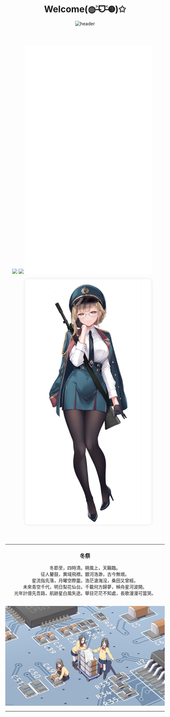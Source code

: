 <div align="center">
  <h1>Welcome(◍˃̶ᗜ˂̶◍)✩</h1>

  ![header](https://capsule-render.vercel.app/api?type=waving&color=f5a9b8&height=300&section=header&text=I%20mainly%20use%20Java,%20Python,%20React%20and%20C.&fontSize=36&fontColor=ffffff)
</div>

<!-- 使用 Flexbox 容器来并排显示左右内容 -->
<div style="display: flex; justify-content: center; align-items: flex-start; flex-wrap: wrap; width: 100%;">
  <!-- 左侧内容容器：GitHub Stats 和 Metrics -->
  <div style="flex: 1; min-width: 450px; max-width: 550px; padding-right: 20px;">
    <p align="center">
      <br/><br/>
      <img src='https://count.getloli.com/@van?name=van&theme=asoul&padding=7&offset=0&align=top&scale=1&pixelated=1&darkmode=0' width="400px">
      <img src="https://github-readme-stats.vercel.app/api?username=jackyrwj&show_icons=true&count_private=true&icon_color=fdd34f&title_color=f75e4f" width="400px"/>
      <img width="400px" src="./github-metrics.svg" />
    </p>
  </div>

  <!-- 右侧内容容器：看板娘图片 -->
  <div style="width: 400px; text-align: center; margin-left: 20px;">
    <img src='./images/current.png' width='100%' alt='看板娘' style='border-radius: 10px; box-shadow: 0 0 10px rgba(0,0,0,0.1); display: block; margin: 0 auto;'>
  </div>
</div>

<div style="clear: both;"></div> <!-- 清除浮动，确保后续内容从新行开始 -->

<br/><br/>

---

<div align="center">

  ### 冬祭

  冬節至，四時清。朔風上，天籟臨。<br>征人鼙鼓，異域飛襟。銀河浩渺，古今無垠。<br>星流指先落，月曜空際靈。浩茫滄海沒，桑田又曾經。<br>未來青空千代，明日梨花仙台。千載何方歸夢，棹舟星河波開。<br>光年計億先吾路，航跡星白風失途。舉目茫茫不知處，長歌漫漫可當哭。<br><br>
</div>

![pcb](pcb.jpg)

---
